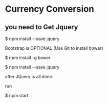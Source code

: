 # Currency Conversion

## you need to Get Jquery 

$ npm install --save jquery



Bootstrap is OPTIONAL (Use Git to install bower)

$ npm install -g bower

$ npm install --save jquery



after JQuery is all done.

run

$ npm start
